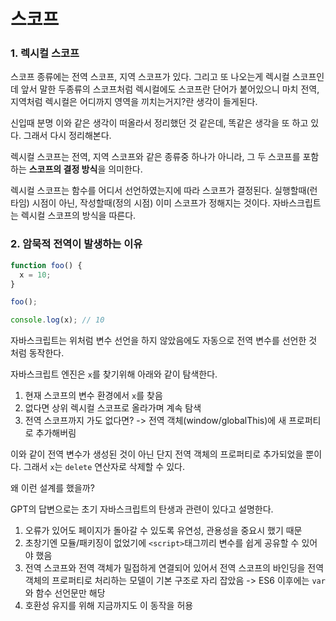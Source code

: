 # 스코프

### 1. 렉시컬 스코프

스코프 종류에는 전역 스코프, 지역 스코프가 있다. 그리고 또 나오는게 렉시컬 스코프인데 앞서 말한 두종류의 스코프처럼 렉시컬에도 스코프란 단어가 붙어있으니 마치 전역, 지역처럼 렉시컬은 어디까지 영역을 끼치는거지?란 생각이 들게된다.

신입때 분명 이와 같은 생각이 떠올라서 정리했던 것 같은데, 똑같은 생각을 또 하고 있다. 그래서 다시 정리해본다.

렉시컬 스코프는 전역, 지역 스코프와 같은 종류중 하나가 아니라, 그 두 스코프를 포함하는 **스코프의 결정 방식**을 의미한다.

렉시컬 스코프는 함수를 어디서 선언하였는지에 따라 스코프가 결정된다. 실행할때(런타임) 시점이 아닌, 작성할때(정의 시점) 이미 스코프가 정해지는 것이다. 자바스크립트는 렉시컬 스코프의 방식을 따른다.

### 2. 암묵적 전역이 발생하는 이유

```javascript
function foo() {
  x = 10;
}

foo();

console.log(x); // 10
```

자바스크립트는 위처럼 변수 선언을 하지 않았음에도 자동으로 전역 변수를 선언한 것 처럼 동작한다.

자바스크립트 엔진은 `x`를 찾기위해 아래와 같이 탐색한다.

1. 현재 스코프의 변수 환경에서 `x`를 찾음
2. 없다면 상위 렉시컬 스코프로 올라가며 계속 탐색
3. 전역 스코프까지 가도 없다면? -> 전역 객체(window/globalThis)에 새 프로퍼티로 추가해버림

이와 같이 전역 변수가 생성된 것이 아닌 단지 전역 객체의 프로퍼티로 추가되었을 뿐이다. 그래서 `x`는 `delete` 연산자로 삭제할 수 있다.

왜 이런 설계를 했을까?

GPT의 답변으로는 초기 자바스크립트의 탄생과 관련이 있다고 설명한다.

1. 오류가 있어도 페이지가 돌아갈 수 있도록 유연성, 관용성을 중요시 했기 때문
2. 초창기엔 모듈/패키징이 없었기에 `<script>`태그끼리 변수를 쉽게 공유할 수 있어야 했음
3. 전역 스코프와 전역 객체가 밀접하게 연결되어 있어서 전역 스코프의 바인딩을 전역 객체의 프로퍼티로 처리하는 모델이 기본 구조로 자리 잡았음 -> ES6 이후에는 `var`와 함수 선언문만 해당
4. 호환성 유지를 위해 지금까지도 이 동작을 허용
